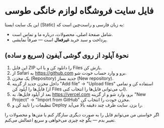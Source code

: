 # فایل سایت فروشگاه لوازم خانگی طوسی

این یک سایت ایستا (Static) به زبان فارسی و راست‌چین است که:
- شامل صفحهٔ اصلی، محصولات، درباره ما و تماس است.
- پرداخت و سبد خرید **غیرفعال** است — صرفاً نمایشی.

## نحوهٔ آپلود از روی گوشی آیفون (سریع و ساده)

1. این فایل ZIP را دانلود کن و با اپ Files بازش کن.
2. از Safari به https://github.com برو و وارد حساب خودت شو.
3. یک مخزن (Repository) جدید بساز (New repository).
4. داخل مخزن جدید از گزینه "Add file" → "Upload files" استفاده کن و تمامی فایل‌ها را آپلود کن (از Files اپ می‌توانی فایل‌ها را انتخاب کنی).
5. بعد از آپلود فایل‌ها، به https://vercel.com برو، وارد شو و از گزینه "New Project" → "Import from GitHub" مخزن خودت را انتخاب کن.
6. تنظیمات را تایید کن و Deploy را بزن. سایت ظرف چند دقیقه بالا می‌آید.

اگر خواستی من می‌توانم فایل را به صورت دیگری سازگار کنم یا متن‌ها و محصولات را تغییر بدم — بگو چه چیزی می‌خواهی و سریع اعمالش می‌کنم.

